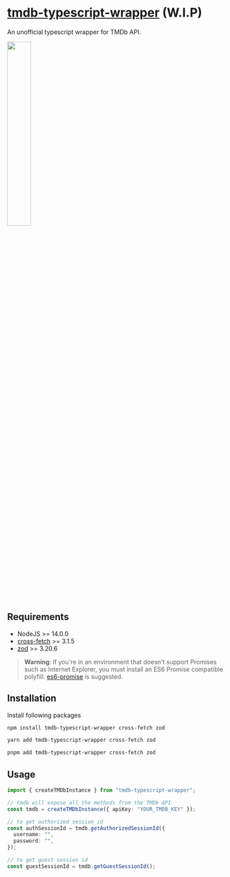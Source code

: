 # [tmdb-typescript-wrapper](https://github.com/LiniovasDovydas/tmdb-typescript-wrapper) (W.I.P)

An unofficial typescript wrapper for TMDb API.

[<img src="https://www.themoviedb.org/assets/2/v4/logos/v2/blue_long_2-9665a76b1ae401a510ec1e0ca40ddcb3b0cfe45f1d51b77a308fea0845885648.svg" width="33%">](https://www.themoviedb.org/)

## Requirements

- NodeJS >= 14.0.0
- [cross-fetch](https://github.com/lquixada/cross-fetch) >= 3.1.5
- [zod](https://github.com/colinhacks/zod) >= 3.20.6

> **Warning**: If you're in an environment that doesn't support Promises such as Internet Explorer, you must install an ES6 Promise compatible polyfill. [es6-promise](https://github.com/jakearchibald/es6-promise) is suggested.

## Installation

Install following packages

```bash
npm install tmdb-typescript-wrapper cross-fetch zod
```

```bash
yarn add tmdb-typescript-wrapper cross-fetch zod
```

```bash
pnpm add tmdb-typescript-wrapper cross-fetch zod
```

## Usage

```typescript
import { createTMDbInstance } from "tmdb-typescript-wrapper";

// tmdb will expose all the methods from the TMDb API
const tmdb = createTMDbInstance({ apiKey: "YOUR_TMDB_KEY" });

// to get authorized session id
const authSessionId = tmdb.getAuthorizedSessionId({
  username: "",
  password: "",
});

// to get guest session id
const guestSessionId = tmdb.getGuestSessionId();
```
